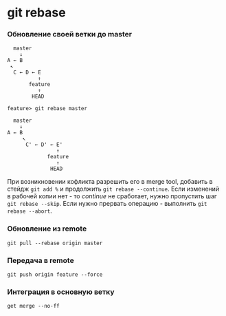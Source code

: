 # git rebase

### Обновление своей ветки до master
```
  master
    ↓
A ← B
 ↖
  C ← D ← E
          ↑
       feature
          ↑
        HEAD
```
`feature> git rebase master`
```
  master
    ↓
A ← B
     ↖
      C' ← D' ← E'
                ↑
             feature
                ↑
              HEAD
```
При возникновении кофликта разрешить его в merge tool, добавить в стейдж `git add %` и продолжить `git rebase --continue`. Если изменений в рабочей копии нет - то _continue_ не сработает, нужно пропустить шаг `git rebase --skip`. Если нужно прервать операцию - выполнить `git rebase --abort`.

### Обновление из remote

`git pull --rebase origin master`

### Передача в remote

`git push origin feature --force`

### Интеграция в основную ветку

`get merge --no-ff`

